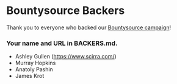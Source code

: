 # Bountysource Backers

Thank you to everyone who backed our [Bountysource campaign](https://salt.bountysource.com/teams/nwjs)!

### Your name and URL in BACKERS.md.

- Ashley Gullen (https://www.scirra.com/)
- Murray Hopkins
- Anatoly Pashin
- James Krot

